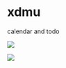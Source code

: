 # xdmu
calendar and todo

![](http://ww1.sinaimg.cn/large/83a4054dgy1fpaow92f2ej21vo12udke.jpg)

![](https://media.giphy.com/media/4K3gpGXEMlyqyDIt1R/giphy.gif)


